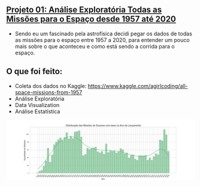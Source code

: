 ## [Projeto 01: Análise Exploratória Todas as Missões para o Espaço desde 1957 até 2020](https://github.com/adilsonselmo/all_mission_space_from_1957)
* Sendo eu um fascinado pela astrofísica decidi pegar os dados de todas as missões para o espaço entre 1957 a 2020, para entender um pouco mais sobre o que aconteceu e como está sendo a corrida para o espaço.

## O que foi feito: 
* Coleta dos dados no Kaggle: https://www.kaggle.com/agirlcoding/all-space-missions-from-1957
* Análise Exploratória
* Data Visualization
* Análise Estatística

![](/images/hist_success_mission_from_1957.jpg)

